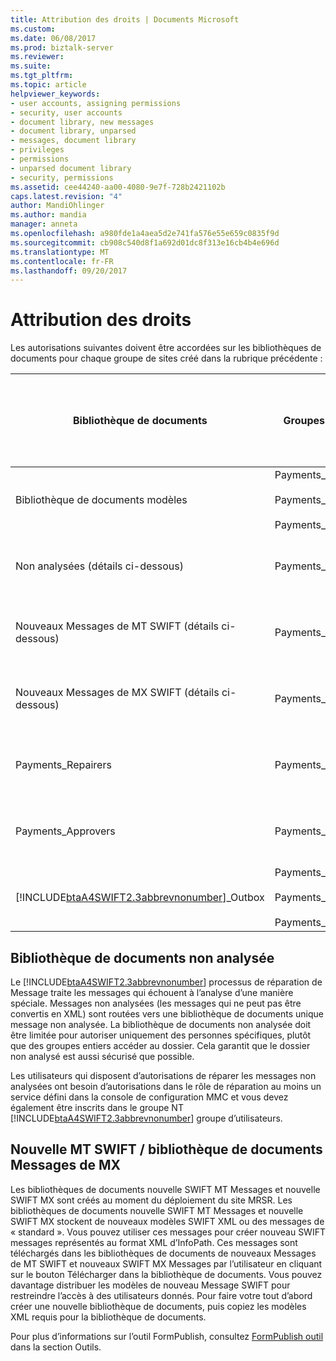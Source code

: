 ```yaml
---
title: Attribution des droits | Documents Microsoft
ms.custom: 
ms.date: 06/08/2017
ms.prod: biztalk-server
ms.reviewer: 
ms.suite: 
ms.tgt_pltfrm: 
ms.topic: article
helpviewer_keywords:
- user accounts, assigning permissions
- security, user accounts
- document library, new messages
- document library, unparsed
- messages, document library
- privileges
- permissions
- unparsed document library
- security, permissions
ms.assetid: cee44240-aa00-4080-9e7f-728b2421102b
caps.latest.revision: "4"
author: MandiOhlinger
ms.author: mandia
manager: anneta
ms.openlocfilehash: a980fde1a4aea5d2e741fa576e55e659c0835f9d
ms.sourcegitcommit: cb908c540d8f1a692d01dc8f313e16cb4b4e696d
ms.translationtype: MT
ms.contentlocale: fr-FR
ms.lasthandoff: 09/20/2017
---
```

# <a name="assigning-rights"></a>Attribution des droits
Les autorisations suivantes doivent être accordées sur les bibliothèques de documents pour chaque groupe de sites créé dans la rubrique précédente :  
  
|Bibliothèque de documents|Groupes de sites|Autorisations de bibliothèque de documents personnalisés à appliquer|  
|----------------------|-----------------|--------------------------------------------------|  
|Bibliothèque de documents modèles|Payments_Creators<br /><br /> Payments_Repairers<br /><br /> Payments_Approvers|Afficher les éléments|  
|Non analysées (détails ci-dessous)|Payments_Repairers|Afficher, insérer, modifier et supprimer des éléments|  
|Nouveaux Messages de MT SWIFT (détails ci-dessous)|Payments_Creators|Afficher, insérer, modifier et supprimer des éléments|  
|Nouveaux Messages de MX SWIFT (détails ci-dessous)|Payments_Creators|Afficher, insérer, modifier et supprimer des éléments|  
|Payments_Repairers|Payments_Repairers|Afficher, insérer, modifier et supprimer des éléments|  
|Payments_Approvers|Payments_Approvers|Afficher, insérer, modifier et supprimer des éléments|  
|[!INCLUDE[btaA4SWIFT2.3abbrevnonumber](../../includes/btaa4swift2-3abbrevnonumber-md.md)]_Outbox|Payments_Creators<br /><br /> Payments_Repairers<br /><br /> Payments_Approvers|Afficher, insérer, modifier et supprimer des éléments|  
  
## <a name="unparsed-document-library"></a>Bibliothèque de documents non analysée  
 Le [!INCLUDE[btaA4SWIFT2.3abbrevnonumber](../../includes/btaa4swift2-3abbrevnonumber-md.md)] processus de réparation de Message traite les messages qui échouent à l’analyse d’une manière spéciale. Messages non analysées (les messages qui ne peut pas être convertis en XML) sont routées vers une bibliothèque de documents unique message non analysée. La bibliothèque de documents non analysée doit être limitée pour autoriser uniquement des personnes spécifiques, plutôt que des groupes entiers accéder au dossier. Cela garantit que le dossier non analysé est aussi sécurisé que possible.  
  
 Les utilisateurs qui disposent d’autorisations de réparer les messages non analysées ont besoin d’autorisations dans le rôle de réparation au moins un service défini dans la console de configuration MMC et vous devez également être inscrits dans le groupe NT [!INCLUDE[btaA4SWIFT2.3abbrevnonumber](../../includes/btaa4swift2-3abbrevnonumber-md.md)] groupe d’utilisateurs.  
  
## <a name="new-swift-mt-mx-messages-document-library"></a>Nouvelle MT SWIFT / bibliothèque de documents Messages de MX  
 Les bibliothèques de documents nouvelle SWIFT MT Messages et nouvelle SWIFT MX sont créés au moment du déploiement du site MRSR. Les bibliothèques de documents nouvelle SWIFT MT Messages et nouvelle SWIFT MX stockent de nouveaux modèles SWIFT XML ou des messages de « standard ». Vous pouvez utiliser ces messages pour créer nouveau SWIFT messages représentés au format XML d’InfoPath. Ces messages sont téléchargés dans les bibliothèques de documents de nouveaux Messages de MT SWIFT et nouveaux SWIFT MX Messages par l’utilisateur en cliquant sur le bouton Télécharger dans la bibliothèque de documents. Vous pouvez davantage distribuer les modèles de nouveau Message SWIFT pour restreindre l’accès à des utilisateurs donnés. Pour faire votre tout d’abord créer une nouvelle bibliothèque de documents, puis copiez les modèles XML requis pour la bibliothèque de documents.  
  
 Pour plus d’informations sur l’outil FormPublish, consultez [FormPublish outil](http://msdn.microsoft.com/en-us/09a6ed31-5917-4776-9a5e-955af440cdac) dans la section Outils.